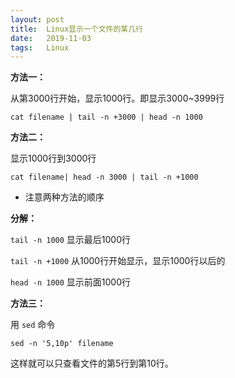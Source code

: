 ```yaml
---
layout: post
title:  Linux显示一个文件的某几行
date:   2019-11-03
tags:   Linux
---
```


**方法一：**

从第3000行开始，显示1000行。即显示3000~3999行

```
cat filename | tail -n +3000 | head -n 1000
```

**方法二：**

显示1000行到3000行

```
cat filename| head -n 3000 | tail -n +1000
```

* 注意两种方法的顺序

**分解：**

`tail -n 1000` 显示最后1000行

`tail -n +1000` 从1000行开始显示，显示1000行以后的

`head -n 1000` 显示前面1000行

**方法三：**

用 `sed` 命令

```
sed -n '5,10p' filename
```

这样就可以只查看文件的第5行到第10行。
